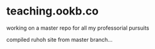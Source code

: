 teaching.ookb.co
================

working on a master repo for all my professorial pursuits

compiled ruhoh site from master branch...
